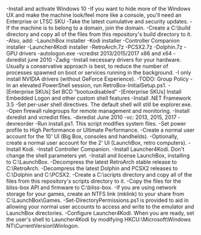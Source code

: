 -Install and activate Windows 10
    -If you want to hide more of the Windows UX and make the machine look/feel more like a console, you'll need an Enterprise or LTSC SKU
-Take the latest cumulative and security updates.
-If the machine is to belong to a domain, join the domain.
-Create a C:\build directory and copy all of the files from this repository's build directory to it.
    -Also, add:
        -LaunchBox installer
        -Kodi installer
        -Controller Companion installer
        -Launcher4Kodi installer
        -RetroArch.7z
        -PCSX2.7z
        -Dolphin.7z
        -GPU drivers
        -autologon.exe
        -vcredist 2013/2015/2017 x86 and x64
        -dxredist june 2010
        -Zadig
-Install necessary drivers for your hardware. Usually a conservative approach is best, to reduce the number of processes spawned on boot or services running in the background.
    -I only install NVIDIA drivers (without GeForce Experience).
-TODO: Group Policy
-In an elevated PowerShell session, run RetroBox-InitialSetup.ps1.
    -[Enterprise SKUs] Set BCD "bootuxdisabled"
    -[Enterprise SKUs] Install Embedded Logon and other custom shell features
    -Install .NET Framework 3.5
    -Set per-user shell directives. The default shell will still be explorer.exe.
    -Open firewall rulegroups for remote management and monitoring.
-Install dxredist and vcredist files.
    -dxredist June 2010
    -vc: 2013, 2015, 2017
-devreorder
    -Run install.ps1. This script modifies system files.
-Set power profile to High Performance or Ultimate Performance.
-Create a normal user account for the 10' UI (Big Box, consoles and handhelds).
-Optionally, create a normal user account for the 2' UI (LaunchBox, retro computers).
-Install Kodi.
-Install Controller Companion.
-Install Launcher4Kodi. Don't change the shell parameters yet.
-Install and license LaunchBox, installing to C:\LaunchBox.
-Decompress the latest RetroArch stable release to C:\RetroArch.
-Decompress the latest Dolphin and PCSX2 releases to C:\Dolphin and C:\PCSX2.
-Create a C:\scripts directory and copy all of the files from this repository's scripts directory to it.
-Copy the files for the bliss-box API and firmware to C:\bliss-box.
-If you are using network storage for your games, create an NTFS link (mklink) to your share from C:\LaunchBox\Games.
-Set-DirectoryPermissions.ps1 is provided to aid in allowing your normal user accounts to access and write to the emulator and LaunchBox directories.
-Configure Launcher4Kodi. When you are ready, set the user's shell to Launcher4Kodi by modifying HKCU:\Microsoft\Windows NT\CurrentVersion\Winlogon.
